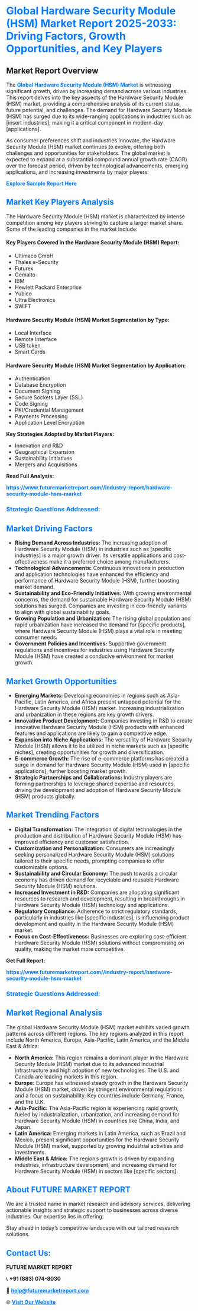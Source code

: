 <h1 style="color: #007BFF;">Global Hardware Security Module (HSM) Market Report 2025-2033: Driving Factors, Growth Opportunities, and Key Players</h1>

<section id="overview">
<h2>Market Report Overview</h2>
<p>The <a href="https://www.futuremarketreport.com//industry-report/hardware-security-module-hsm-market" style="color: #007BFF; text-decoration: none;"><strong>Global Hardware Security Module (HSM) Market</strong></a> is witnessing significant growth, driven by increasing demand across various industries. This report delves into the key aspects of the Hardware Security Module (HSM) market, providing a comprehensive analysis of its current status, future potential, and challenges. The demand for Hardware Security Module (HSM) has surged due to its wide-ranging applications in industries such as [insert industries], making it a critical component in modern-day [applications].</p>
<p>As consumer preferences shift and industries innovate, the Hardware Security Module (HSM) market continues to evolve, offering both challenges and opportunities for stakeholders. The global market is expected to expand at a substantial compound annual growth rate (CAGR) over the forecast period, driven by technological advancements, emerging applications, and increasing investments by major players.</p>
</section>

<section id="overview">
<p><a href="https://www.futuremarketreport.com//request-sample/reportId=89690" style="color: #007BFF; text-decoration: none;"><strong>Explore Sample Report Here</strong></a></p>
</section>

<section id="key-players">
<h2 style="color: #007BFF;">Market Key Players Analysis</h2>
<p>The Hardware Security Module (HSM) market is characterized by intense competition among key players striving to capture a larger market share. Some of the leading companies in the market include:</p>
<h4>Key Players Covered in the Hardware Security Module (HSM) Report:</h4>
<ul><li>Ultimaco GmbH</li><li>Thales e-Security</li><li>Futurex</li><li>Gemalto</li><li>IBM</li><li>Hewlett Packard Enterprise</li><li>Yubico</li><li>Ultra Electronics</li><li>SWIFT</li></ul>
<h4>Hardware Security Module (HSM) Market Segmentation by Type:</h4>
<ul><li>Local Interface</li><li>Remote Interface</li><li>USB token</li><li>Smart Cards</li></ul>

<h4>Hardware Security Module (HSM) Market Segmentation by Application:</h4>
<ul><li>Authentication</li><li>Database Encryption</li><li>Document Signing</li><li>Secure Sockets Layer (SSL)</li><li>Code Signing</li><li>PKI/Credential Management</li><li>Payments Processing</li><li>Application Level Encryption</li></ul>
<p><strong>Key Strategies Adopted by Market Players:</strong></p>
<ul>
<li>Innovation and R&D</li>
<li>Geographical Expansion</li>
<li>Sustainability Initiatives</li>
<li>Mergers and Acquisitions</li>
</ul>
</section>

<section>
<p><strong>Read Full Analysis: </strong></p><a href="https://www.futuremarketreport.com//industry-report/hardware-security-module-hsm-market" style="color: #007BFF; text-decoration: none;"><strong>https://www.futuremarketreport.com//industry-report/hardware-security-module-hsm-market</strong></a>
<h3 style="color: #007BFF;">Strategic Questions Addressed:</h3>
</section>

<section id="driving-factors">
<h2 style="color: #007BFF;">Market Driving Factors</h2>
<ul>
<li><strong>Rising Demand Across Industries:</strong> The increasing adoption of Hardware Security Module (HSM) in industries such as [specific industries] is a major growth driver. Its versatile applications and cost-effectiveness make it a preferred choice among manufacturers.</li>
<li><strong>Technological Advancements:</strong> Continuous innovations in production and application technologies have enhanced the efficiency and performance of Hardware Security Module (HSM), further boosting market demand.</li>
<li><strong>Sustainability and Eco-Friendly Initiatives:</strong> With growing environmental concerns, the demand for sustainable Hardware Security Module (HSM) solutions has surged. Companies are investing in eco-friendly variants to align with global sustainability goals.</li>
<li><strong>Growing Population and Urbanization:</strong> The rising global population and rapid urbanization have increased the demand for [specific products], where Hardware Security Module (HSM) plays a vital role in meeting consumer needs.</li>
<li><strong>Government Policies and Incentives:</strong> Supportive government regulations and incentives for industries using Hardware Security Module (HSM) have created a conducive environment for market growth.</li>
</ul>
</section>

<section id="growth-opportunities">
<h2 style="color: #007BFF;">Market Growth Opportunities</h2>
<ul>
<li><strong>Emerging Markets:</strong> Developing economies in regions such as Asia-Pacific, Latin America, and Africa present untapped potential for the Hardware Security Module (HSM) market. Increasing industrialization and urbanization in these regions are key growth drivers.</li>
<li><strong>Innovative Product Development:</strong> Companies investing in R&D to create innovative Hardware Security Module (HSM) products with enhanced features and applications are likely to gain a competitive edge.</li>
<li><strong>Expansion into Niche Applications:</strong> The versatility of Hardware Security Module (HSM) allows it to be utilized in niche markets such as [specific niches], creating opportunities for growth and diversification.</li>
<li><strong>E-commerce Growth:</strong> The rise of e-commerce platforms has created a surge in demand for Hardware Security Module (HSM) used in [specific applications], further boosting market growth.</li>
<li><strong>Strategic Partnerships and Collaborations:</strong> Industry players are forming partnerships to leverage shared expertise and resources, driving the development and adoption of Hardware Security Module (HSM) products globally.</li>
</ul>
</section>

<section id="trending-factors">
<h2 style="color: #007BFF;">Market Trending Factors</h2>
<ul>
<li><strong>Digital Transformation:</strong> The integration of digital technologies in the production and distribution of Hardware Security Module (HSM) has improved efficiency and customer satisfaction.</li>
<li><strong>Customization and Personalization:</strong> Consumers are increasingly seeking personalized Hardware Security Module (HSM) solutions tailored to their specific needs, prompting companies to offer customizable options.</li>
<li><strong>Sustainability and Circular Economy:</strong> The push towards a circular economy has driven demand for recyclable and reusable Hardware Security Module (HSM) solutions.</li>
<li><strong>Increased Investment in R&D:</strong> Companies are allocating significant resources to research and development, resulting in breakthroughs in Hardware Security Module (HSM) technology and applications.</li>
<li><strong>Regulatory Compliance:</strong> Adherence to strict regulatory standards, particularly in industries like [specific industries], is influencing product development and quality in the Hardware Security Module (HSM) market.</li>
<li><strong>Focus on Cost-Effectiveness:</strong> Businesses are exploring cost-efficient Hardware Security Module (HSM) solutions without compromising on quality, making the market more competitive.</li>
</ul>
</section>

<section>
<p><strong>Get Full Report: </strong></p><a href="https://www.futuremarketreport.com//industry-report/hardware-security-module-hsm-market" style="color: #007BFF; text-decoration: none;"><strong>https://www.futuremarketreport.com//industry-report/hardware-security-module-hsm-market</strong></a>
<h3 style="color: #007BFF;">Strategic Questions Addressed:</h3>
</section>


<section id="regional-analysis">
<h2 style="color: #007BFF;">Market Regional Analysis</h2>
<p>The global Hardware Security Module (HSM) market exhibits varied growth patterns across different regions. The key regions analyzed in this report include North America, Europe, Asia-Pacific, Latin America, and the Middle East & Africa:</p>
<ul>
<li><strong>North America:</strong> This region remains a dominant player in the Hardware Security Module (HSM) market due to its advanced industrial infrastructure and high adoption of new technologies. The U.S. and Canada are leading markets in this region.</li>
<li><strong>Europe:</strong> Europe has witnessed steady growth in the Hardware Security Module (HSM) market, driven by stringent environmental regulations and a focus on sustainability. Key countries include Germany, France, and the U.K.</li>
<li><strong>Asia-Pacific:</strong> The Asia-Pacific region is experiencing rapid growth, fueled by industrialization, urbanization, and increasing demand for Hardware Security Module (HSM) in countries like China, India, and Japan.</li>
<li><strong>Latin America:</strong> Emerging markets in Latin America, such as Brazil and Mexico, present significant opportunities for the Hardware Security Module (HSM) market, supported by growing industrial activities and investments.</li>
<li><strong>Middle East & Africa:</strong> The region’s growth is driven by expanding industries, infrastructure development, and increasing demand for Hardware Security Module (HSM) in sectors like [specific sectors].</li>
</ul>
</section>

<footer>
<h2 style="color: #007BFF;">About FUTURE MARKET REPORT</h2>
<p>We are a trusted name in market research and advisory services, delivering actionable insights and strategic support to businesses across diverse industries. Our expertise lies in offering:</p>

<p>Stay ahead in today’s competitive landscape with our tailored research solutions.</p>

<h2 style="color: #007BFF;">Contact Us:</h2>
<p><strong>FUTURE MARKET REPORT</strong></p>
<p>📞 <strong>+91 (883) 074-8030</strong></p>
<p>📧 <strong><a href="mailto:help@futuremarketreport.com" style="color: #007BFF;">help@futuremarketreport.com</a></strong></p>
<p>🌐 <strong><a href="https://www.futuremarketreport.com/" style="color: #007BFF;">Visit Our Website</a></strong></p>
</footer>